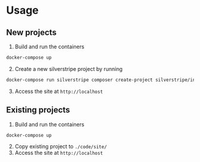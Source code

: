 # Usage

## New projects
1. Build and run the containers  
  ```sh
  docker-compose up
  ```  
2. Create a new silverstripe project by running  
  ```sh
  docker-compose run silverstripe composer create-project silverstripe/installer .
  ```  
3. Access the site at `http://localhost`  

## Existing projects
1. Build and run the containers  
  ```sh
  docker-compose up
  ```  
2. Copy existing project to `./code/site/`  
3. Access the site at `http://localhost`

